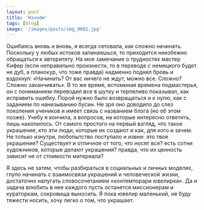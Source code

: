 ```yaml
---
layout: post
title: 'Начнём'
tags: [blog]
image: '/images/posts/img_0001.jpg'
---
```


   Ошибаясь вновь и вновь, я всегда сетовала, как сложно начинать. Поскольку у любых истоков запинаешься, то приходится неизбежно обращаться к авторитету. На мое замечание о трудностях мастер Кифер (если неправильно произнести, то в переводе с немецкого будет не дуб, а планокур, что тоже правда) надменно поднял бровь и вздохнул: «Начинать? От вас ничего не ждут, можно все. Сложно? Сложно заканчивать». В то же время, вспоминая времена подмастерья, он с пониманием переводил все в шутку и терпеливо показывал, как исправить ошибку. Порой нужно было возвращаться и к нулю, как с заданием по нанизыванию бусин. Не зря оно доводило до слез поколения учеников и имеет связь с названием блога (но об этом позже). Учебу я кончила, а вопросов, на которые интересно ответить, лишь накопилось. От самого простого на первый взгляд, что такое украшение, кто эти люди, которые их создают и как, для кого и зачем. Не только изнутри, любопытство поступало и извне: это твое украшение? Существует и отличное от того, что носят все? есть сотни художников, которые делают украшения? правда, что их ценность зависит не от стоимости материала?

   Я здесь не затем, чтобы разбираться в социальных и личных моделях, глупо начинать с взаимосвязи украшений и человеческой жизни, достаточно напугать словосочетанием «контемпорари ювелирка». Да и задача влюбить в нее каждого пусть останется миссионерам и кураторкам, сокровища выносить. Я пока ювелир маленький, не буду тяжести носить, хочу легко о том, что украшает.
